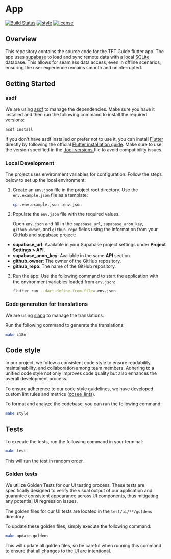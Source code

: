 # App

[![Build Status](https://github.com/ngoc-quoc-huynh/tft_guide/actions/workflows/app.yaml/badge.svg?branch=main)](https://github.com/ngoc-quoc-huynh/tft_guide/actions/workflows/app.yaml?query=branch%3Amain)
[![style](https://img.shields.io/badge/style-cosee__lints-brightgreen)](https://pub.dev/packages/cosee_lints)
[![license](https://img.shields.io/github/license/ngoc-quoc-huynh/tft_guide)](https://raw.githubusercontent.com/ngoc-quoc-huynh/tft_guide/refs/heads/main/LICENSE)

## Overview

This repository contains the source code for the TFT Guide flutter app.
The app uses [supabase](https://supabase.com/) to load and sync remote data with a
local [SQLite](https://pub.dev/packages/sqlite_async) database. This allows for seamless data
access, even in offline
scenarios, ensuring the user experience remains smooth and uninterrupted.

## Getting Started

### asdf

We are using [asdf](https://asdf-vm.com/) to manage the dependencies. Make sure you have it
installed and then run the
following command to install the required versions:

```bash
asdf install
```

If you don't have asdf installed or prefer not to use it, you can
install [Flutter](https://docs.flutter.dev/) directly
by following the official
[Flutter installation guide](https://docs.flutter.dev/get-started/install). Make sure to use the
version specified in
the [.tool-versions ](../.tool-versions) file to avoid compatibility
issues.

### Local Development

The project uses environment variables for configuration. Follow the steps below to set up the local
environment:

1. Create an `env.json` file in the project root directory. Use the `env.example.json` file as a
   template:

   ```bash
   cp .env.example.json .env.json
   ```

2. Populate the `env.json` file with the required values.

   Open `env.json` and fill in the `supabase_url`, `supabase_anon_key`, `github_owner`, and
   `github_repo`
   fields using the information from your GitHub and supabase project:

- **supabase_url**: Available in your Supabase project settings under **Project Settings > API**.
- **supabase_anon_key**: Available in the same **API** section.
- **github_owner**: The owner of the GitHub repository.
- **github_repo**: The name of the GitHub repository.

3. Run the app:
   Use the following command to start the application with the environment variables loaded from
   `env.json`:

   ```bash
   flutter run --dart-define-from-file=.env.json
   ```

### Code generation for translations

We are using [slang](https://pub.dev/packages/slang) to manage the translations.

Run the following command to generate the translations:

```bash
make i18n
```

## Code style

In our project, we follow a consistent code style to ensure readability, maintainability, and
collaboration among team members. Adhering to a unified code style not only improves code quality
but also enhances the overall development process.

To ensure adherence to our code style guidelines, we have developed custom lint rules and
metrics ([cosee_lints](https://pub.dev/packages/cosee_lints)).

To format and analyze the codebase, you can run the following command:

```sh
make style
```

## Tests

To execute the tests, run the following command in your terminal:

```sh
make test
```

This will run the test in random order.

### Golden tests

We utilize Golden Tests for our UI testing process. These tests are specifically designed to verify
the visual output of our application and guarantee consistent appearance across UI components, thus
mitigating any potential UI regression issues.

The golden files for our UI tests are located in the `test/ui/**/goldens` directory.

To update these golden files, simply execute the following command:

```sh
make update-goldens
```

This will update all golden files, so be careful when running this command to ensure that all
changes to the UI are intentional.
